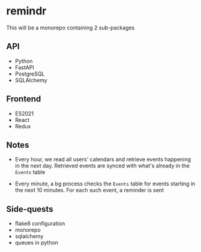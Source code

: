 # remindr

This will be a monorepo containing 2 sub-packages

## API

- Python
- FastAPI
- PostgreSQL
- SQLAlchemy

## Frontend

- ES2021
- React
- Redux

## Notes

- Every hour, we read all users' calendars and retrieve events happening in the next day. Retrieved events are synced with what's already in the `Events` table

- Every minute, a bg process checks the `Events` table for events starting in the next 10 minutes. For each such event, a reminder is sent

## Side-quests

- flake8 configuration
- monorepo
- sqlalchemy
- queues in python
